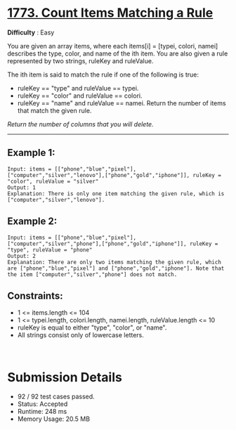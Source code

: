 # [1773. Count Items Matching a Rule](https://leetcode.com/problems/count-items-matching-a-rule/)

**Difficulty** : Easy

You are given an array items, where each items[i] = [typei, colori, namei] describes the type, color, and name of the ith item. You are also given a rule represented by two strings, ruleKey and ruleValue.

The ith item is said to match the rule if one of the following is true:

- ruleKey == "type" and ruleValue == typei.
- ruleKey == "color" and ruleValue == colori.
- ruleKey == "name" and ruleValue == namei.
  Return the number of items that match the given rule.

_Return the number of columns that you will delete._

---

## Example 1:

```
Input: items = [["phone","blue","pixel"],["computer","silver","lenovo"],["phone","gold","iphone"]], ruleKey = "color", ruleValue = "silver"
Output: 1
Explanation: There is only one item matching the given rule, which is ["computer","silver","lenovo"].
```

## Example 2:

```
Input: items = [["phone","blue","pixel"],["computer","silver","phone"],["phone","gold","iphone"]], ruleKey = "type", ruleValue = "phone"
Output: 2
Explanation: There are only two items matching the given rule, which are ["phone","blue","pixel"] and ["phone","gold","iphone"]. Note that the item ["computer","silver","phone"] does not match.
```

## Constraints:

- 1 <= items.length <= 104
- 1 <= typei.length, colori.length, namei.length, ruleValue.length <= 10
- ruleKey is equal to either "type", "color", or "name".
- All strings consist only of lowercase letters.

<br>

# Submission Details

- 92 / 92 test cases passed.
- Status: Accepted
- Runtime: 248 ms
- Memory Usage: 20.5 MB
